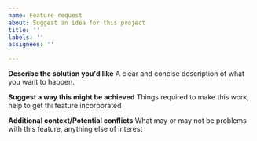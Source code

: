 ```yaml
---
name: Feature request
about: Suggest an idea for this project
title: ''
labels: ''
assignees: ''

---
```


**Describe the solution you'd like**
A clear and concise description of what you want to happen.

**Suggest a way this might be achieved**
Things required to make this work, help to get thi feature incorporated

**Additional context/Potential conflicts**
What may or may not be problems with this feature, anything else of interest
